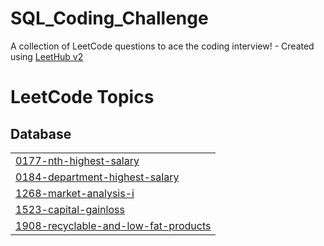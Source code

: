 # SQL_Coding_Challenge
A collection of LeetCode questions to ace the coding interview! - Created using [LeetHub v2](https://github.com/arunbhardwaj/LeetHub-2.0)

<!---LeetCode Topics Start-->
# LeetCode Topics
## Database
|  |
| ------- |
| [0177-nth-highest-salary](https://github.com/gauravrodrigues/SQL_Coding_Challenge/tree/master/0177-nth-highest-salary) |
| [0184-department-highest-salary](https://github.com/gauravrodrigues/SQL_Coding_Challenge/tree/master/0184-department-highest-salary) |
| [1268-market-analysis-i](https://github.com/gauravrodrigues/SQL_Coding_Challenge/tree/master/1268-market-analysis-i) |
| [1523-capital-gainloss](https://github.com/gauravrodrigues/SQL_Coding_Challenge/tree/master/1523-capital-gainloss) |
| [1908-recyclable-and-low-fat-products](https://github.com/gauravrodrigues/SQL_Coding_Challenge/tree/master/1908-recyclable-and-low-fat-products) |
<!---LeetCode Topics End-->